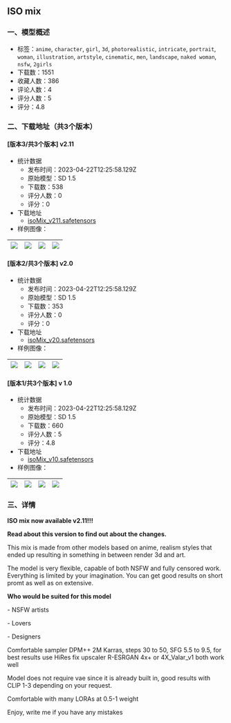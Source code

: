 ## ISO mix
### 一、模型概述

- 标签：`anime`, `character`, `girl`, `3d`, `photorealistic`, `intricate`, `portrait`, `woman`, `illustration`, `artstyle`, `cinematic`, `men`, `landscape`, `naked woman`, `nsfw`, `2girls`
- 下载数：1551
- 收藏人数：386
- 评论人数：4
- 评分人数：5
- 评分：4.8

### 二、下载地址（共3个版本）

#### [版本3/共3个版本] v2.11

- 统计数据
  - 发布时间：2023-04-22T12:25:58.129Z
  - 原始模型：SD 1.5
  - 下载数：538
  - 评分人数：0
  - 评分：0
- 下载地址
  - [isoMix_v211.safetensors](https://civitai.com/api/download/models/52310)
- 样例图像：

| <img src="https://image.civitai.com/xG1nkqKTMzGDvpLrqFT7WA/dadc0191-f84f-479f-e973-1917b38b9600/width=450/563874.jpeg" /> | <img src="https://image.civitai.com/xG1nkqKTMzGDvpLrqFT7WA/239888b4-2841-4eb8-83da-1ecf3b179b00/width=450/563877.jpeg" /> | <img src="https://image.civitai.com/xG1nkqKTMzGDvpLrqFT7WA/eb26c901-d9ce-4b25-0ce7-fb715be07e00/width=450/563880.jpeg" /> | <img src="https://image.civitai.com/xG1nkqKTMzGDvpLrqFT7WA/1cf9f30c-ba26-44cc-f5eb-e4eaa5716300/width=450/563888.jpeg" /> |
| ---- | ---- | ---- | ---- |

#### [版本2/共3个版本] v2.0

- 统计数据
  - 发布时间：2023-04-22T12:25:58.129Z
  - 原始模型：SD 1.5
  - 下载数：353
  - 评分人数：0
  - 评分：0
- 下载地址
  - [isoMix_v20.safetensors](https://civitai.com/api/download/models/43994)
- 样例图像：

| <img src="https://image.civitai.com/xG1nkqKTMzGDvpLrqFT7WA/5c8f5709-1822-48bd-c607-78d9c6817c00/width=450/480197.jpeg" /> | <img src="https://image.civitai.com/xG1nkqKTMzGDvpLrqFT7WA/b2d50e2c-551a-4178-5d65-7d0fcfa20d00/width=450/480191.jpeg" /> | <img src="https://image.civitai.com/xG1nkqKTMzGDvpLrqFT7WA/64a6728f-22ba-46b7-a24f-2d642ce18000/width=450/480194.jpeg" /> | <img src="https://image.civitai.com/xG1nkqKTMzGDvpLrqFT7WA/3edb6158-b1c8-4676-f41e-abbd06034000/width=450/480193.jpeg" /> |
| ---- | ---- | ---- | ---- |

#### [版本1/共3个版本] v 1.0

- 统计数据
  - 发布时间：2023-04-22T12:25:58.129Z
  - 原始模型：SD 1.5
  - 下载数：660
  - 评分人数：5
  - 评分：4.8
- 下载地址
  - [isoMix_v10.safetensors](https://civitai.com/api/download/models/31871)
- 样例图像：

| <img src="https://image.civitai.com/xG1nkqKTMzGDvpLrqFT7WA/a64322c0-0598-49b9-e794-9075c002da00/width=450/362607.jpeg" /> | <img src="https://image.civitai.com/xG1nkqKTMzGDvpLrqFT7WA/05058089-e690-4bec-9bad-cb1317250000/width=450/362618.jpeg" /> | <img src="https://image.civitai.com/xG1nkqKTMzGDvpLrqFT7WA/66c98540-dd10-486c-b41a-ba82be24e700/width=450/362623.jpeg" /> | <img src="https://image.civitai.com/xG1nkqKTMzGDvpLrqFT7WA/16ee32c5-9b1b-448f-dee6-eda14266e200/width=450/362620.jpeg" /> |
| ---- | ---- | ---- | ---- |


### 三、详情
<p><strong>ISO mix now available v2.11!!!</strong></p><p><strong>Read about this version to find out about the changes.</strong></p><p></p><p>This mix is made from other models based on anime, realism styles that ended up resulting in something in between render 3d and art.</p><p></p><p>The model is very flexible, capable of both NSFW and fully censored work. Everything is limited by your imagination. You can get good results on short promt as well as on extensive.</p><p></p><p><strong>Who would be suited for this model</strong></p><p>- NSFW artists</p><p>- Lovers</p><p>- Designers</p><p></p><p>Comfortable sampler DPM++ 2M Karras, steps 30 to 50, SFG 5.5 to 9.5, for best results use HiRes fix upscaler R-ESRGAN 4x+ or 4X_Valar_v1 both work well</p><p></p><p>Model does not require vae since it is already built in, good results with CLIP 1-3 depending on your request.</p><p></p><p>Comfortable with many LORAs at 0.5-1 weight</p><p></p><p>Enjoy, write me if you have any mistakes</p>